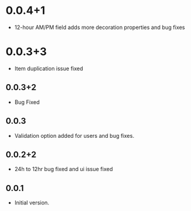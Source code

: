 #  0.0.4+1
- 12-hour AM/PM field adds more decoration properties and bug fixes

#  0.0.3+3
- Item duplication issue fixed 

##  0.0.3+2
- Bug Fixed

##  0.0.3
- Validation option added for users and bug fixes.

##  0.0.2+2
- 24h to 12hr bug fixed and ui issue fixed 

## 0.0.1
- Initial version.
